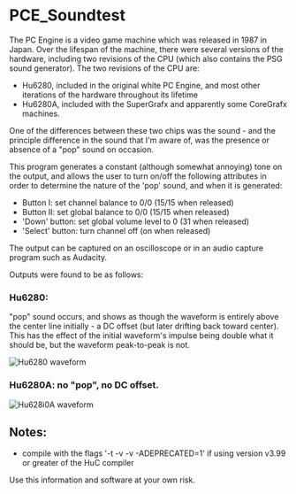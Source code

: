 # PCE_Soundtest

The PC Engine is a video game machine which was released in 1987 in Japan.
Over the lifespan of the machine, there were several versions of the hardware,
including two revisions of the CPU (which also contains the PSG sound generator).
The two revisions of the CPU are:
- Hu6280, included in the original white PC Engine, and most other iterations of
  the hardware throughout its lifetime
- Hu6280A, included with the SuperGrafx and apparently some CoreGrafx machines.

One of the differences between these two chips was the sound - and the principle
difference in the sound that I'm aware of, was the presence or absence of a "pop"
sound on occasion.

This program generates a constant (although somewhat annoying) tone on the output,
and allows the user to turn on/off the following attributes in order to determine
the nature of the 'pop' sound, and when it is generated:
- Button I: set channel balance to 0/0 (15/15 when released)
- Button II: set global balance to 0/0 (15/15 when released)
- 'Down' button: set global volume level to 0 (31 when released)
- 'Select' button: turn channel off (on when released)

The output can be captured on an oscilloscope or in an audio capture program such as Audacity.

Outputs were found to be as follows:

### Hu6280:
"pop" sound occurs, and shows as though the waveform is entirely above the center line
initially - a DC offset (but later drifting back toward center).  This has the effect of the
initial waveform's impulse being double what it should be, but the waveform peak-to-peak is not.

![Hu6280 waveform](image/Hu6280.png)


### Hu6280A: no "pop", no DC offset.

![Hu628i0A waveform](image/Hu6280A.png)


Notes:
------
 - compile with the flags '-t -v -v -ADEPRECATED=1' if using version v3.99 or greater of the HuC compiler


Use this information and software at your own risk.
